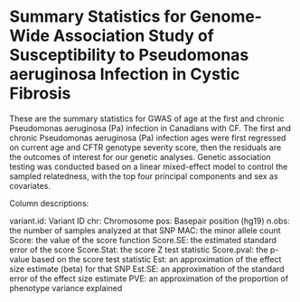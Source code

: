 # Summary Statistics for Genome-Wide Association Study of Susceptibility to Pseudomonas aeruginosa Infection in Cystic Fibrosis


These are the summary statistics for GWAS of age at the first and chronic Pseudomonas aeruginosa (Pa) infection in Canadians with CF. The first and chronic Pseudomonas aeruginosa (Pa) infection ages were first regressed on current age and CFTR genotype severity score, then the residuals are the outcomes of interest for our genetic analyses. Genetic association testing was conducted based on a linear mixed-effect model to control the sampled relatedness, with the top four principal components and sex as covariates. 

Column descriptions:

variant.id: Variant ID
chr: Chromosome
pos: Basepair position (hg19)
n.obs: the number of samples analyzed at that SNP
MAC: the minor allele count
Score: the value of the score function
Score.SE: the estimated standard error of the score
Score.Stat: the score Z test statistic
Score.pval: the p-value based on the score test statistic
Est: an approximation of the effect size estimate (beta) for that SNP
Est.SE: an approximation of the standard error of the effect size estimate
PVE: an approximation of the proportion of phenotype variance explained
